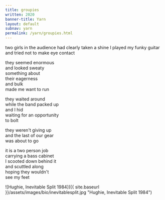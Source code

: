 ```yaml
---
title: groupies
written: 2020
banner-title: Yarn
layout: default
subnav: yarn
permalink: /yarn/groupies.html
---
```


<div class="poem">
two girls in the audience  
had clearly taken a shine  
I played my funky guitar  
and tried not to make  
eye contact  


they seemed enormous  
and looked sweaty  
something about  
their eagerness  
and bulk  
made me want to run  


they waited around  
while the band packed up  
and I hid  
waiting for an opportunity  
to bolt  


they weren't giving up  
and the last of our gear  
was about to go  


it is a two person job  
carrying a bass cabinet  
I scooted down behind it  
and scuttled along  
hoping they wouldn't  
see my feet
</div>

![Hughie, Inevitable Split 1984]({{ site.baseurl }}/assets/images/bio/inevitablesplit.jpg "Hughie, Inevitable Split 1984")
